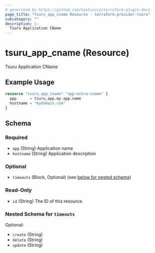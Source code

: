 ```yaml
---
# generated by https://github.com/hashicorp/terraform-plugin-docs
page_title: "tsuru_app_cname Resource - terraform-provider-tsuru"
subcategory: ""
description: |-
  Tsuru Application CName
---
```


# tsuru_app_cname (Resource)

Tsuru Application CName

## Example Usage

```terraform
resource "tsuru_app_cname" "app-extra-cname" {
  app      = tsuru_app.my-app.name
  hostname = "mydomain.com"
}
```

<!-- schema generated by tfplugindocs -->
## Schema

### Required

- `app` (String) Application name
- `hostname` (String) Application description

### Optional

- `timeouts` (Block, Optional) (see [below for nested schema](#nestedblock--timeouts))

### Read-Only

- `id` (String) The ID of this resource.

<a id="nestedblock--timeouts"></a>
### Nested Schema for `timeouts`

Optional:

- `create` (String)
- `delete` (String)
- `update` (String)


